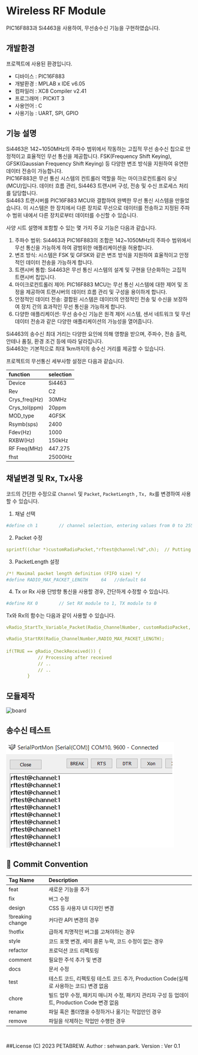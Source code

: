 # Wireless RF Module
PIC16F883과 Si4463을 사용하여, 무선송수신 기능을 구현하였습니다.

## 개발환경

프로젝트에 사용된 환경입니다.
- 디바이스 : PIC16F883
- 개발환경 : MPLAB x IDE v6.05
- 컴파일러 : XC8 Compiler v2.41
- 프로그래머 : PICKIT 3
- 사용언어 : C
- 사용기능 : UART, SPI, GPIO


## 기능 설명

Si4463은 142~1050MHz의 주파수 범위에서 작동하는 고집적 무선 송수신 칩으로 안정적이고 효율적인 무선 통신을 제공합니다. FSK(Frequency Shift Keying), GFSK(Gaussian Frequency Shift Keying) 등 다양한 변조 방식을 지원하여 유연한 데이터 전송이 가능합니다.<br>
PIC16F883은 무선 통신 시스템의 컨트롤러 역할을 하는 마이크로컨트롤러 유닛(MCU)입니다. 데이터 흐름 관리, Si4463 트랜시버 구성, 전송 및 수신 프로세스 처리를 담당합니다.<br>
Si4463 트랜시버를 PIC16F883 MCU와 결합하여 완벽한 무선 통신 시스템을 만들었습니다. 이 시스템은 한 장치에서 다른 장치로 무선으로 데이터를 전송하고 지정된 주파수 범위 내에서 다른 장치로부터 데이터를 수신할 수 있습니다.<br>

사양 시트 설명에 포함할 수 있는 몇 가지 주요 기능은 다음과 같습니다.
1. 주파수 범위: Si4463과 PIC16F883의 조합은 142~1050MHz의 주파수 범위에서 무선 통신을 가능하게 하여 광범위한 애플리케이션을 허용합니다.<br>
2. 변조 방식: 시스템은 FSK 및 GFSK와 같은 변조 방식을 지원하여 효율적이고 안정적인 데이터 전송을 가능하게 합니다.<br>
3. 트랜시버 통합: Si4463은 무선 통신 시스템의 설계 및 구현을 단순화하는 고집적 트랜시버 칩입니다.<br>
4. 마이크로컨트롤러 제어: PIC16F883 MCU는 무선 통신 시스템에 대한 제어 및 조정을 제공하여 트랜시버의 데이터 흐름 관리 및 구성을 용이하게 합니다.<br>
5. 안정적인 데이터 전송: 결합된 시스템은 데이터의 안정적인 전송 및 수신을 보장하여 장치 간의 효과적인 무선 통신을 가능하게 합니다.<br>
6. 다양한 애플리케이션: 무선 송수신 기능은 원격 제어 시스템, 센서 네트워크 및 무선 데이터 전송과 같은 다양한 애플리케이션의 가능성을 열어줍니다.<br>

Si4463의 송수신 최대 거리는 다양한 요인에 의해 영향을 받으며, 주파수, 전송 출력, 안테나 품질, 환경 조건 등에 따라 달라집니다.<br>
Si4463는 기본적으로 최대 1km까지의 송수신 거리를 제공할 수 있습니다.<br>

프로젝트의 무선통신 세부사항 설정은 다음과 같습니다.

**function**|**selection**
:---|:---
Device|Si4463
Rev|C2
Crys_freq(Hz)|30MHz
Crys_tol(ppm)|20ppm
MOD_type|4GFSK
Rsymb(sps)|2400
Fdev(Hz)|1000
RXBW(Hz)|150kHz
RF Freq(MHz)|447.275
fhst|25000Hz


## 채널변경 및 Rx, Tx사용

코드의 간단한 수정으로 `Channel` 및 `Packet`, `PacketLength` , `Tx, Rx`를 변경하여 사용할 수 있습니다.

1. 채널 선택

```yaml
#define ch 1        // channel selection, entering values from 0 to 255 *(channel 256 = channel 0)
```

2. Packet 수정

```yaml
sprintf((char *)customRadioPacket,"rftest@channel:%d",ch);  // Putting Data to Send in Packets
```

3. PacketLength 설정

```yaml
/*! Maximal packet length definition (FIFO size) */ 
#define RADIO_MAX_PACKET_LENGTH     64   //default 64
```

4. Tx or Rx 사용
단방향 통신을 사용할 경우, 간단하게 수정할 수 있습니다.
```yaml
#define RX 0        // Set RX module to 1, TX module to 0
```
Tx와 Rx의 함수는 다음과 같이 사용할 수 있습니다.
```yaml
vRadio_StartTx_Variable_Packet(Radio_ChannelNumber, customRadioPacket, RADIO_MAX_PACKET_LENGTH);    // Send stored packets
```

```yaml
vRadio_StartRX(Radio_ChannelNumber,RADIO_MAX_PACKET_LENGTH);

if(TRUE == gRadio_CheckReceived()) {
            // Processing after received
            // ..
            // ..
        }
```

## 모듈제작

![board](/board.png)

## 송수신 테스트

![result](/result.png)

## 🔐 Commit Convention
**Tag Name**|**Description**
:---|:---
feat|새로운 기능을 추가
fix|버그 수정
design|CSS 등 사용자 UI 디자인 변경
!breaking change|커다란 API 변경의 경우
!hotfix|급하게 치명적인 버그를 고쳐야하는 경우
style|코드 포맷 변경, 세미 콜론 누락, 코드 수정이 없는 경우
refactor|프로덕션 코드 리팩토링
comment|필요한 주석 추가 및 변경
docs|문서 수정
test|테스트 코드, 리펙토링 테스트 코드 추가, Production Code(실제로 사용하는 코드) 변경 없음
chore|빌드 업무 수정, 패키지 매니저 수정, 패키지 관리자 구성 등 업데이트, Production Code 변경 없음
rename|파일 혹은 폴더명을 수정하거나 옮기는 작업만인 경우
remove|파일을 삭제하는 작업만 수행한 경우

<br/>

##License
(C) 2023 PETABREW. Author : sehwan.park. Version : Ver 0.1
